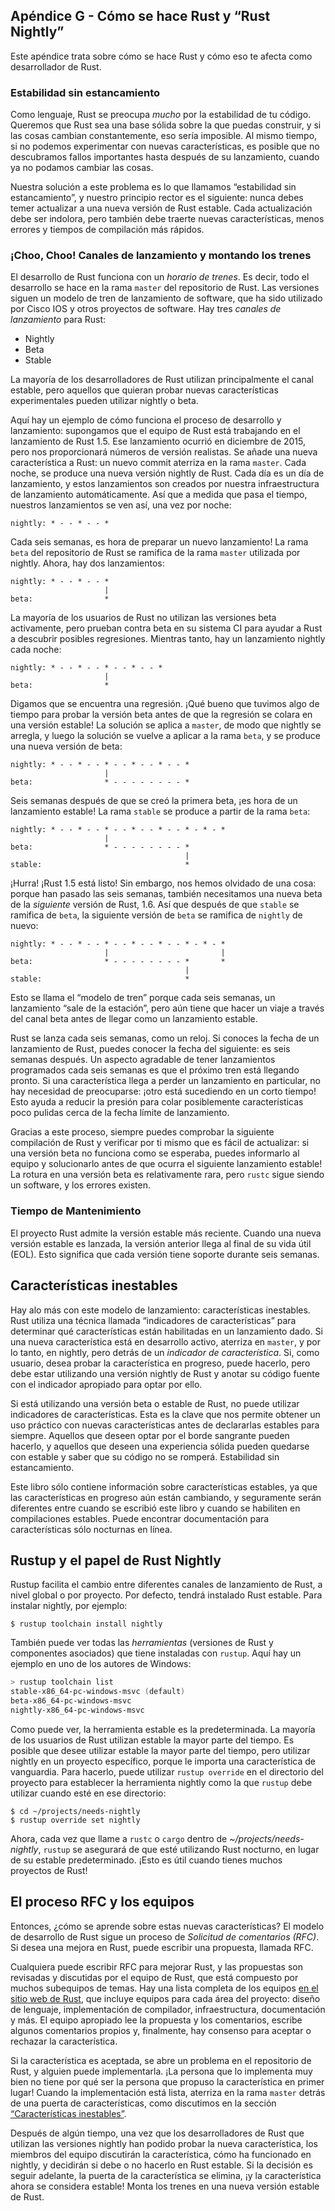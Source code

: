 ## Apéndice G - Cómo se hace Rust y “Rust Nightly”

Este apéndice trata sobre cómo se hace Rust y cómo eso te afecta como
desarrollador de Rust.

### Estabilidad sin estancamiento

Como lenguaje, Rust se preocupa _mucho_ por la estabilidad de tu código.
Queremos que Rust sea una base sólida sobre la que puedas construir, y si las
cosas cambian constantemente, eso sería imposible. Al mismo tiempo, si no
podemos experimentar con nuevas características, es posible que no descubramos
fallos importantes hasta después de su lanzamiento, cuando ya no podamos
cambiar las cosas.

Nuestra solución a este problema es lo que llamamos “estabilidad sin
estancamiento”, y nuestro principio rector es el siguiente: nunca debes temer
actualizar a una nueva versión de Rust estable. Cada actualización debe ser
indolora, pero también debe traerte nuevas características, menos errores y
tiempos de compilación más rápidos.

### ¡Choo, Choo! Canales de lanzamiento y montando los trenes

El desarrollo de Rust funciona con un _horario de trenes_. Es decir, todo el
desarrollo se hace en la rama `master` del repositorio de Rust. Las versiones
siguen un modelo de tren de lanzamiento de software, que ha sido utilizado por
Cisco IOS y otros proyectos de software. Hay tres _canales de lanzamiento_ para
Rust:

- Nightly
- Beta
- Stable

La mayoría de los desarrolladores de Rust utilizan principalmente el canal
estable, pero aquellos que quieran probar nuevas características experimentales
pueden utilizar nightly o beta.

Aquí hay un ejemplo de cómo funciona el proceso de desarrollo y lanzamiento:
supongamos que el equipo de Rust está trabajando en el lanzamiento de Rust 1.5.
Ese lanzamiento ocurrió en diciembre de 2015, pero nos proporcionará números de
versión realistas. Se añade una nueva característica a Rust: un nuevo commit
aterriza en la rama `master`. Cada noche, se produce una nueva versión nightly
de Rust. Cada día es un día de lanzamiento, y estos lanzamientos son creados
por nuestra infraestructura de lanzamiento automáticamente. Así que a medida
que pasa el tiempo, nuestros lanzamientos se ven así, una vez por noche:

```text
nightly: * - - * - - *
```

Cada seis semanas, es hora de preparar un nuevo lanzamiento! La rama `beta` del
repositorio de Rust se ramifica de la rama `master` utilizada por nightly.
Ahora, hay dos lanzamientos:

```text
nightly: * - - * - - *
                     |
beta:                *
```

La mayoría de los usuarios de Rust no utilizan las versiones beta activamente,
pero prueban contra beta en su sistema CI para ayudar a Rust a descubrir
posibles regresiones. Mientras tanto, hay un lanzamiento nightly cada
noche:

```text
nightly: * - - * - - * - - * - - *
                     |
beta:                *
```

Digamos que se encuentra una regresión. ¡Qué bueno que tuvimos algo de tiempo
para probar la versión beta antes de que la regresión se colara en una versión
estable! La solución se aplica a `master`, de modo que nightly se arregla, y
luego la solución se vuelve a aplicar a la rama `beta`, y se produce una nueva
versión de beta:

```text
nightly: * - - * - - * - - * - - * - - *
                     |
beta:                * - - - - - - - - *
```

Seis semanas después de que se creó la primera beta, ¡es hora de un lanzamiento
estable! La rama `stable` se produce a partir de la rama `beta`:

```text
nightly: * - - * - - * - - * - - * - - * - * - *
                     |
beta:                * - - - - - - - - *
                                       |
stable:                                *
```

¡Hurra! ¡Rust 1.5 está listo! Sin embargo, nos hemos olvidado de una cosa:
porque han pasado las seis semanas, también necesitamos una nueva beta de la
_siguiente_ versión de Rust, 1.6. Así que después de que `stable` se ramifica de
`beta`, la siguiente versión de `beta` se ramifica de `nightly` de nuevo:

```text
nightly: * - - * - - * - - * - - * - - * - * - *
                     |                         |
beta:                * - - - - - - - - *       *
                                       |
stable:                                *
```

Esto se llama el “modelo de tren” porque cada seis semanas, un lanzamiento
“sale de la estación”, pero aún tiene que hacer un viaje a través del canal
beta antes de llegar como un lanzamiento estable.

Rust se lanza cada seis semanas, como un reloj. Si conoces la fecha de un
lanzamiento de Rust, puedes conocer la fecha del siguiente: es seis semanas
después. Un aspecto agradable de tener lanzamientos programados cada seis
semanas es que el próximo tren está llegando pronto. Si una característica
llega a perder un lanzamiento en particular, no hay necesidad de preocuparse:
¡otro está sucediendo en un corto tiempo! Esto ayuda a reducir la presión para
colar posiblemente características poco pulidas cerca de la fecha límite de
lanzamiento.

Gracias a este proceso, siempre puedes comprobar la siguiente compilación de
Rust y verificar por ti mismo que es fácil de actualizar: si una versión beta
no funciona como se esperaba, puedes informarlo al equipo y solucionarlo antes
de que ocurra el siguiente lanzamiento estable! La rotura en una versión beta
es relativamente rara, pero `rustc` sigue siendo un software, y los errores
existen.

### Tiempo de Mantenimiento

El proyecto Rust admite la versión estable más reciente. Cuando una nueva 
versión estable es lanzada, la versión anterior llega al final de su vida útil 
(EOL). Esto significa que cada versión tiene soporte durante seis semanas.

## Características inestables

Hay alo más con este modelo de lanzamiento: características inestables.
Rust utiliza una técnica llamada “indicadores de características” para
determinar qué características están habilitadas en un lanzamiento dado. Si una
nueva característica está en desarrollo activo, aterriza en `master`, y por lo
tanto, en nightly, pero detrás de un _indicador de característica_. Si, como
usuario, desea probar la característica en progreso, puede hacerlo, pero debe
estar utilizando una versión nightly de Rust y anotar su código fuente con el
indicador apropiado para optar por ello.

Si está utilizando una versión beta o estable de Rust, no puede utilizar
indicadores de características. Esta es la clave que nos permite obtener un uso
práctico con nuevas características antes de declararlas estables para siempre.
Aquellos que deseen optar por el borde sangrante pueden hacerlo, y aquellos que
deseen una experiencia sólida pueden quedarse con estable y saber que su código
no se romperá. Estabilidad sin estancamiento.

Este libro sólo contiene información sobre características estables, ya que las
características en progreso aún están cambiando, y seguramente serán diferentes
entre cuando se escribió este libro y cuando se habiliten en compilaciones
estables. Puede encontrar documentación para características sólo nocturnas en
línea.

## Rustup y el papel de Rust Nightly

Rustup facilita el cambio entre diferentes canales de lanzamiento de Rust, a
nivel global o por proyecto. Por defecto, tendrá instalado Rust estable. Para
instalar nightly, por ejemplo:

```console
$ rustup toolchain install nightly
```

También puede ver todas las _herramientas_ (versiones de Rust y componentes
asociados) que tiene instaladas con `rustup`. Aquí hay un ejemplo en uno de los
autores de Windows:

```powershell
> rustup toolchain list
stable-x86_64-pc-windows-msvc (default)
beta-x86_64-pc-windows-msvc
nightly-x86_64-pc-windows-msvc
```

Como puede ver, la herramienta estable es la predeterminada. La mayoría de los
usuarios de Rust utilizan estable la mayor parte del tiempo. Es posible que
desee utilizar estable la mayor parte del tiempo, pero utilizar nightly en un
proyecto específico, porque le importa una característica de vanguardia. Para
hacerlo, puede utilizar `rustup override` en el directorio del proyecto para
establecer la herramienta nightly como la que `rustup` debe utilizar cuando
esté en ese directorio:

```console
$ cd ~/projects/needs-nightly
$ rustup override set nightly
```

Ahora, cada vez que llame a `rustc` o `cargo` dentro de
_~/projects/needs-nightly_, `rustup` se asegurará de que esté utilizando Rust
nocturno, en lugar de su estable predeterminado. ¡Esto es útil cuando tienes
muchos proyectos de Rust!

## El proceso RFC y los equipos

Entonces, ¿cómo se aprende sobre estas nuevas características? El modelo de
desarrollo de Rust sigue un proceso de _Solicitud de comentarios (RFC)_. Si
desea una mejora en Rust, puede escribir una propuesta, llamada RFC.

Cualquiera puede escribir RFC para mejorar Rust, y las propuestas son revisadas
y discutidas por el equipo de Rust, que está compuesto por muchos subequipos de
temas. Hay una lista completa de los equipos [en el sitio web de
Rust](https://www.rust-lang.org/governance), que incluye equipos para cada área
del proyecto: diseño de lenguaje, implementación de compilador, infraestructura,
documentación y más. El equipo apropiado lee la propuesta y los comentarios,
escribe algunos comentarios propios y, finalmente, hay consenso para aceptar o
rechazar la característica.

Si la característica es aceptada, se abre un problema en el repositorio de
Rust, y alguien puede implementarla. ¡La persona que lo implementa muy bien no
tiene por qué ser la persona que propuso la característica en primer lugar!
Cuando la implementación está lista, aterriza en la rama `master` detrás de una
puerta de características, como discutimos en la sección [“Características
inestables”](#caracteristicas-inestables)<!-- ignore -->.

Después de algún tiempo, una vez que los desarrolladores de Rust que utilizan
las versiones nightly han podido probar la nueva característica, los
miembros del equipo discutirán la característica, cómo ha funcionado en
nightly, y decidirán si debe o no hacerlo en Rust estable. Si la decisión es
seguir adelante, la puerta de la característica se elimina, ¡y la característica
ahora se considera estable! Monta los trenes en una nueva versión estable de
Rust.
